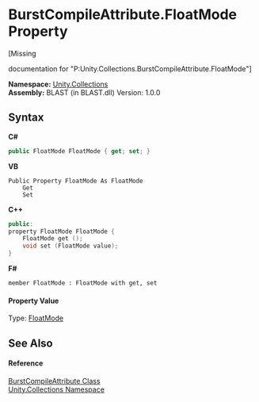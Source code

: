 # BurstCompileAttribute.FloatMode Property 
 

\[Missing <summary> documentation for "P:Unity.Collections.BurstCompileAttribute.FloatMode"\]

**Namespace:**&nbsp;<a href="52449a24-d9ed-2309-6c07-183cca6a562f.md">Unity.Collections</a><br />**Assembly:**&nbsp;BLAST (in BLAST.dll) Version: 1.0.0

## Syntax

**C#**<br />
``` C#
public FloatMode FloatMode { get; set; }
```

**VB**<br />
``` VB
Public Property FloatMode As FloatMode
	Get
	Set
```

**C++**<br />
``` C++
public:
property FloatMode FloatMode {
	FloatMode get ();
	void set (FloatMode value);
}
```

**F#**<br />
``` F#
member FloatMode : FloatMode with get, set

```


#### Property Value
Type: <a href="ed9e7003-e091-fc37-4bc7-0cdb7af0f35f.md">FloatMode</a>

## See Also


#### Reference
<a href="be3b64b1-b389-cac2-cf7e-b8e4e8b2f505.md">BurstCompileAttribute Class</a><br /><a href="52449a24-d9ed-2309-6c07-183cca6a562f.md">Unity.Collections Namespace</a><br />